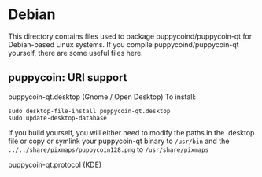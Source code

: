 
Debian
====================
This directory contains files used to package puppycoind/puppycoin-qt
for Debian-based Linux systems. If you compile puppycoind/puppycoin-qt yourself, there are some useful files here.

## puppycoin: URI support ##


puppycoin-qt.desktop  (Gnome / Open Desktop)
To install:

	sudo desktop-file-install puppycoin-qt.desktop
	sudo update-desktop-database

If you build yourself, you will either need to modify the paths in
the .desktop file or copy or symlink your puppycoin-qt binary to `/usr/bin`
and the `../../share/pixmaps/puppycoin128.png` to `/usr/share/pixmaps`

puppycoin-qt.protocol (KDE)

